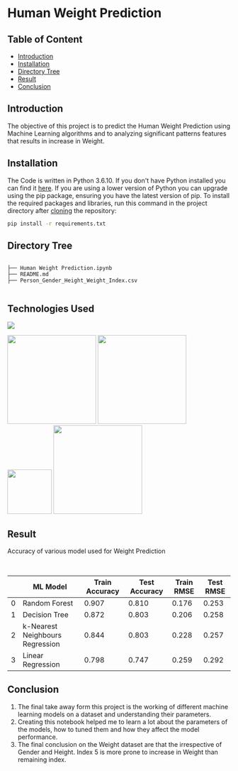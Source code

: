 # Human Weight Prediction


## Table of Content
  * [Introduction](#introduction)
  * [Installation](#installation)
  * [Directory Tree](#directory-tree)
  * [Result](#result)
  * [Conclusion](#conclusion)


## Introduction

The objective of this project is to predict the Human Weight Prediction using Machine Learning algorithms and to analyzing significant patterns features that results in increase in Weight.


## Installation
The Code is written in Python 3.6.10. If you don't have Python installed you can find it [here](https://www.python.org/downloads/). If you are using a lower version of Python you can upgrade using the pip package, ensuring you have the latest version of pip. To install the required packages and libraries, run this command in the project directory after [cloning](https://www.howtogeek.com/451360/how-to-clone-a-github-repository/) the repository:
```bash
pip install -r requirements.txt
```

## Directory Tree 
```

├── Human Weight Prediction.ipynb
├── README.md
├── Person_Gender_Height_Weight_Index.csv


```

## Technologies Used

![](https://forthebadge.com/images/badges/made-with-python.svg)

[<img target="_blank" src="https://upload.wikimedia.org/wikipedia/commons/3/31/NumPy_logo_2020.svg" width=200>](https://numpy.org/doc/) [<img target="_blank" src="https://upload.wikimedia.org/wikipedia/commons/e/ed/Pandas_logo.svg" width=200>](https://pandas.pydata.org/pandas-docs/stable/reference/api/pandas.DataFrame.html)
[<img target="_blank" src="https://upload.wikimedia.org/wikipedia/commons/8/84/Matplotlib_icon.svg" width=100>](https://matplotlib.org/)
[<img target="_blank" src="https://scikit-learn.org/stable/_static/scikit-learn-logo-small.png" width=200>](https://scikit-learn.org/stable/) 


## Result

Accuracy of various model used for Weight Prediction
<br>

<br>

||ML Model|	Train Accuracy|  Test Accuracy|	Train RMSE| Test RMSE
|---|---|---|---|---|---|
0|	Random Forest  |	0.907|	0.810|	0.176|	0.253|
1|	Decision Tree|	        0.872|	0.803|	0.206|	0.258|
2|	k-Nearest Neighbours Regression| 	        0.844|	0.803|	0.228|	0.257|
3| Linear Regression|	        0.798|	0.747|	0.259|	0.292|




## Conclusion
1. The final take away form this project is the working of different machine learning models on a dataset and understanding their parameters.
2. Creating this notebook helped me to learn a lot about the parameters of the models, how to tuned them and how they affect the model performance. 
3. The final conclusion on the Weight dataset are that the irrespective of Gender and Height. Index 5 is more prone to increase in Weight than remaining index.
